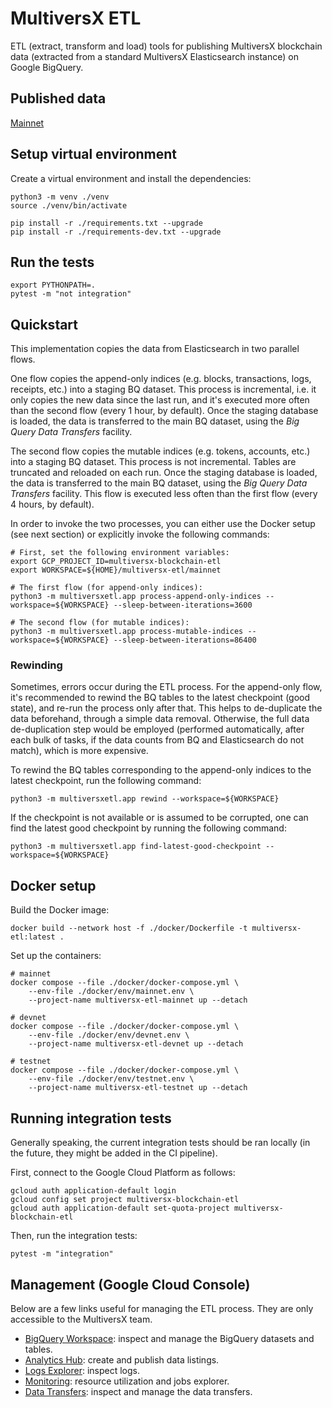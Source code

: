 # MultiversX ETL

ETL (extract, transform and load) tools for publishing MultiversX blockchain data (extracted from a standard MultiversX Elasticsearch instance) on Google BigQuery.

## Published data

[Mainnet](https://console.cloud.google.com/marketplace/product/bigquery-public-data/blockchain-analytics-multiversx-mainnet-eu)

## Setup virtual environment

Create a virtual environment and install the dependencies:

```
python3 -m venv ./venv
source ./venv/bin/activate

pip install -r ./requirements.txt --upgrade
pip install -r ./requirements-dev.txt --upgrade
```

## Run the tests

```
export PYTHONPATH=.
pytest -m "not integration"
```

## Quickstart

This implementation copies the data from Elasticsearch in two parallel flows.

One flow copies the append-only indices (e.g. blocks, transactions, logs, receipts, etc.) into a staging BQ dataset. This process is incremental, i.e. it only copies the new data since the last run, and it's executed more often than the second flow (every 1 hour, by default). Once the staging database is loaded, the data is transferred to the main BQ dataset, using the _Big Query Data Transfers_ facility.

The second flow copies the mutable indices (e.g. tokens, accounts, etc.) into a staging BQ dataset. This process is not incremental. Tables are truncated and reloaded on each run. Once the staging database is loaded, the data is transferred to the main BQ dataset, using the _Big Query Data Transfers_ facility. This flow is executed less often than the first flow (every 4 hours, by default).

In order to invoke the two processes, you can either use the Docker setup (see next section) or explicitly invoke the following commands:

```
# First, set the following environment variables:
export GCP_PROJECT_ID=multiversx-blockchain-etl
export WORKSPACE=${HOME}/multiversx-etl/mainnet

# The first flow (for append-only indices):
python3 -m multiversxetl.app process-append-only-indices --workspace=${WORKSPACE} --sleep-between-iterations=3600

# The second flow (for mutable indices):
python3 -m multiversxetl.app process-mutable-indices --workspace=${WORKSPACE} --sleep-between-iterations=86400
```

### Rewinding

Sometimes, errors occur during the ETL process. For the append-only flow, it's recommended to rewind the BQ tables to the latest checkpoint (good state), and re-run the process only after that. This helps to de-duplicate the data beforehand, through a simple data removal. Otherwise, the full data de-duplication step would be employed (performed automatically, after each bulk of tasks, if the data counts from BQ and Elasticsearch do not match), which is more expensive.

To rewind the BQ tables corresponding to the append-only indices to the latest checkpoint, run the following command:

```
python3 -m multiversxetl.app rewind --workspace=${WORKSPACE}
```

If the checkpoint is not available or is assumed to be corrupted, one can find the latest good checkpoint by running the following command:

```
python3 -m multiversxetl.app find-latest-good-checkpoint --workspace=${WORKSPACE}
```

## Docker setup

Build the Docker image:

```
docker build --network host -f ./docker/Dockerfile -t multiversx-etl:latest .
```

Set up the containers:

```
# mainnet
docker compose --file ./docker/docker-compose.yml \
    --env-file ./docker/env/mainnet.env \
    --project-name multiversx-etl-mainnet up --detach

# devnet
docker compose --file ./docker/docker-compose.yml \
    --env-file ./docker/env/devnet.env \
    --project-name multiversx-etl-devnet up --detach

# testnet
docker compose --file ./docker/docker-compose.yml \
    --env-file ./docker/env/testnet.env \
    --project-name multiversx-etl-testnet up --detach
```

## Running integration tests

Generally speaking, the current integration tests should be ran locally (in the future, they might be added in the CI pipeline).

First, connect to the Google Cloud Platform as follows:

```
gcloud auth application-default login
gcloud config set project multiversx-blockchain-etl
gcloud auth application-default set-quota-project multiversx-blockchain-etl
```

Then, run the integration tests:

```
pytest -m "integration"
```

## Management (Google Cloud Console)

Below are a few links useful for managing the ETL process. They are only accessible to the MultiversX team.

- [BigQuery Workspace](https://console.cloud.google.com/bigquery?project=multiversx-blockchain-etl): inspect and manage the BigQuery datasets and tables.
- [Analytics Hub](https://console.cloud.google.com/bigquery/analytics-hub/exchanges?project=multiversx-blockchain-etl): create and publish data listings.
- [Logs Explorer](https://console.cloud.google.com/logs/query?project=multiversx-blockchain-etl): inspect logs.
- [Monitoring](https://console.cloud.google.com/bigquery/admin/monitoring?project=multiversx-blockchain-etl&region=eu): resource utilization and jobs explorer.
- [Data Transfers](https://console.cloud.google.com/bigquery/transfers?project=multiversx-blockchain-etl): inspect and manage the data transfers.
